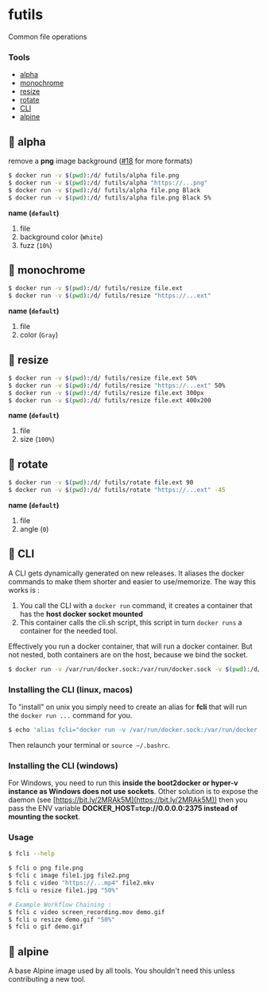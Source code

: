 # futils
Common file operations 

### Tools
- [alpha](#alpha)
- [monochrome](#monochrome)
- [resize](#resize)
- [rotate](#rotate)
- [CLI](#cli)
- [alpine](#alpine)

## :whale: alpha
remove a **png** image background ([#18](https://github.com/jukefr/fyle/issues/18) for more formats)
```bash
$ docker run -v $(pwd):/d/ futils/alpha file.png
$ docker run -v $(pwd):/d/ futils/alpha "https://...png"
$ docker run -v $(pwd):/d/ futils/alpha file.png Black
$ docker run -v $(pwd):/d/ futils/alpha file.png Black 5%
```
**name (`default`)**
1. file 
2. background color (`White`)
3. fuzz (`10%`)

<Asciinema id="5TXzMrMdT1hOJSGYUVeNRoSjn"/>

## :whale: monochrome
```bash
$ docker run -v $(pwd):/d/ futils/resize file.ext
$ docker run -v $(pwd):/d/ futils/resize "https://...ext"
```
**name (`default`)**
1. file
2. color (`Gray`)

## :whale: resize
```bash
$ docker run -v $(pwd):/d/ futils/resize file.ext 50%
$ docker run -v $(pwd):/d/ futils/resize "https://...ext" 50%
$ docker run -v $(pwd):/d/ futils/resize file.ext 300px
$ docker run -v $(pwd):/d/ futils/resize file.ext 400x200
```
**name (`default`)**
1. file
2. size (`100%`)

<Asciinema id="0O3U1bIuC7mQebNt3VadapT9h"/>

## :whale: rotate
```bash
$ docker run -v $(pwd):/d/ futils/rotate file.ext 90
$ docker run -v $(pwd):/d/ futils/rotate "https://...ext" -45
```
**name (`default`)**
1. file
2. angle (`0`)

## :whale: CLI
A CLI gets dynamically generated on new releases. It aliases the docker commands to make them shorter and easier to use/memorize.
The way this works is :
1. You call the CLI with a `docker run` command, it creates a container that has the **host docker socket mounted**
2. This container calls the cli.sh script, this script in turn `docker runs` a container for the needed tool.

Effectively you run a docker container, that will run a docker container. But not nested, both containers are on the host, because we bind the socket.

```bash
$ docker run -v /var/run/docker.sock:/var/run/docker.sock -v $(pwd):/d/ futils/cli --help
```

### Installing the CLI (linux, macos)
To "install" on unix you simply need to create an alias for **fcli** that 
will run the `docker run ...` command for you.
```bash
$ echo 'alias fcli="docker run -v /var/run/docker.sock:/var/run/docker.sock -v $(pwd):/d/ futils/cli"' >> ~/.bashrc
```
Then relaunch your terminal or `source ~/.bashrc`.

### Installing the CLI (windows)
For Windows, you need to run this **inside the boot2docker or hyper-v instance
as Windows does not use sockets**. Other solution is to expose the daemon (see
[https://bit.ly/2MRAk5M](https://bit.ly/2MRAk5M)) then you pass the ENV variable
**DOCKER_HOST=tcp://0.0.0.0:2375 instead of mounting the socket**. 

### Usage
```bash
$ fcli --help

$ fcli o png file.png
$ fcli c image file1.jpg file2.png
$ fcli c video "https://...mp4" file2.mkv  
$ fcli u resize file1.jpg "50%"

# Example Workflow Chaining :
$ fcli c video screen_recording.mov demo.gif
$ fcli u resize demo.gif "50%"
$ fcli o gif demo.gif
```

## :whale: alpine
A base Alpine image used by all tools. You shouldn't need this unless contributing a new tool.

